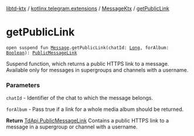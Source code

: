 [libtd-ktx](../../index.md) / [kotlinx.telegram.extensions](../index.md) / [MessageKtx](index.md) / [getPublicLink](./get-public-link.md)

# getPublicLink

`open suspend fun `[`Message`](https://tdlibx.github.io/td/docs/org/drinkless/td/libcore/telegram/TdApi/Message.html)`.getPublicLink(chatId: `[`Long`](https://kotlinlang.org/api/latest/jvm/stdlib/kotlin/-long/index.html)`, forAlbum: `[`Boolean`](https://kotlinlang.org/api/latest/jvm/stdlib/kotlin/-boolean/index.html)`): `[`PublicMessageLink`](https://tdlibx.github.io/td/docs/org/drinkless/td/libcore/telegram/TdApi/PublicMessageLink.html)

Suspend function, which returns a public HTTPS link to a message. Available only for messages
in supergroups and channels with a username.

### Parameters

`chatId` - Identifier of the chat to which the message belongs.

`forAlbum` - Pass true if a link for a whole media album should be returned.

**Return**
[TdApi.PublicMessageLink](https://tdlibx.github.io/td/docs/org/drinkless/td/libcore/telegram/TdApi/PublicMessageLink.html) Contains a public HTTPS link to a message in a supergroup or
channel with a username.

